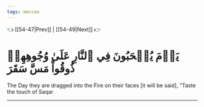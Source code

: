 ```yaml
---
tags: meccan
---
```


👈 [[54-47|Prev]] | [[54-49|Next]] 👉

# يَوۡمَ يُسۡحَبُونَ فِي ٱلنَّارِ عَلَىٰ وُجُوهِهِمۡ ذُوقُواْ مَسَّ سَقَرَ

The Day they are dragged into the Fire on their faces [it will be said], "Taste the touch of Saqar

---

